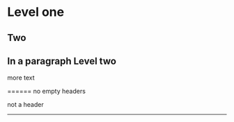 Level one
=========

Two
---

In a paragraph
Level two
---------
more text

======
no empty headers

not a header
------------ -----
